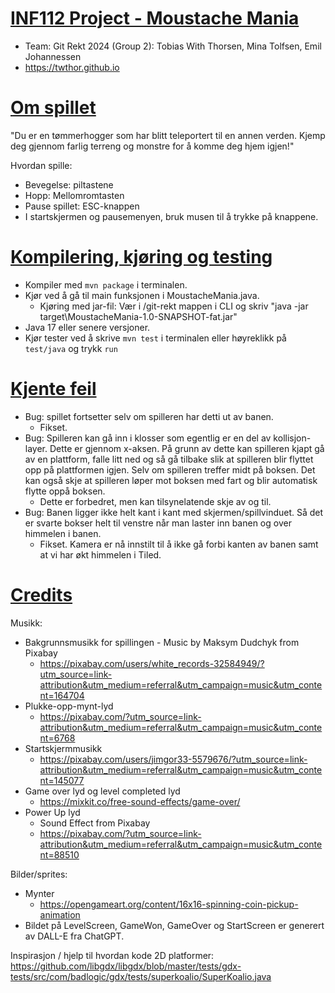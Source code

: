 # <u>INF112 Project - Moustache Mania</u>
- Team: Git Rekt 2024 (Group 2): Tobias With Thorsen, Mina Tolfsen, Emil Johannessen
- https://twthor.github.io

# <u>Om spillet</u>
"Du er en tømmerhogger som har blitt teleportert til en annen verden. 
Kjemp deg gjennom farlig terreng og monstre for å komme deg hjem igjen!"

Hvordan spille:
- Bevegelse: piltastene
- Hopp: Mellomromtasten
- Pause spillet: ESC-knappen
- I startskjermen og pausemenyen, bruk musen til å trykke på knappene.

# <u>Kompilering, kjøring og testing</u>
- Kompiler med `mvn package` i terminalen.
- Kjør ved å gå til main funksjonen i MoustacheMania.java. 
  - Kjøring med jar-fil: Vær i /git-rekt mappen i CLI og skriv "java -jar target\MoustacheMania-1.0-SNAPSHOT-fat.jar"
- Java 17 eller senere versjoner.
- Kjør tester ved å skrive `mvn test` i terminalen eller høyreklikk på `test/java` og trykk `run`

# <u>Kjente feil</u>
- Bug: spillet fortsetter selv om spilleren har detti ut av banen.
  - Fikset.
- Bug: Spilleren kan gå inn i klosser som egentlig er en del av kollisjon-layer. Dette er gjennom x-aksen. På grunn av dette kan spilleren kjapt gå av en plattform, falle litt ned og så gå tilbake slik at spilleren blir flyttet opp på plattformen igjen. Selv om spilleren treffer midt på boksen.
Det kan også skje at spilleren løper mot boksen med fart og blir automatisk flytte oppå boksen.
  - Dette er forbedret, men kan tilsynelatende skje av og til. 
- Bug: Banen ligger ikke helt kant i kant med skjermen/spillvinduet. Så det er svarte bokser helt til venstre når man laster inn banen og over himmelen i banen.
  - Fikset. Kamera er nå innstilt til å ikke gå forbi kanten av banen samt at vi har økt himmelen i Tiled.


# <u>Credits</u>
Musikk:
- Bakgrunnsmusikk for spillingen - Music by Maksym Dudchyk from Pixabay
  - https://pixabay.com/users/white_records-32584949/?utm_source=link-attribution&utm_medium=referral&utm_campaign=music&utm_content=164704
- Plukke-opp-mynt-lyd
  - https://pixabay.com/?utm_source=link-attribution&utm_medium=referral&utm_campaign=music&utm_content=6768
- Startskjermmusikk
  - https://pixabay.com/users/jimgor33-5579676/?utm_source=link-attribution&utm_medium=referral&utm_campaign=music&utm_content=145077
- Game over lyd og level completed lyd
  - https://mixkit.co/free-sound-effects/game-over/
- Power Up lyd
  - Sound Effect from Pixabay 
  - https://pixabay.com/?utm_source=link-attribution&utm_medium=referral&utm_campaign=music&utm_content=88510  

Bilder/sprites:
- Mynter
  - https://opengameart.org/content/16x16-spinning-coin-pickup-animation
- Bildet på LevelScreen, GameWon, GameOver og StartScreen er generert av DALL-E fra ChatGPT.

Inspirasjon / hjelp til hvordan kode 2D platformer:
https://github.com/libgdx/libgdx/blob/master/tests/gdx-tests/src/com/badlogic/gdx/tests/superkoalio/SuperKoalio.java
